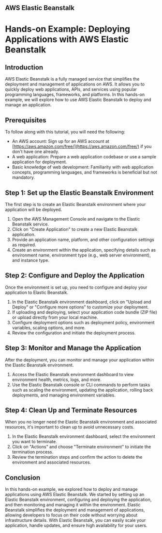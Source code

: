## AWS Elastic Beanstalk

# Hands-on Example: Deploying Applications with AWS Elastic Beanstalk

## Introduction
AWS Elastic Beanstalk is a fully managed service that simplifies the deployment and management of applications on AWS. It allows you to quickly deploy web applications, APIs, and services using popular programming languages, frameworks, and platforms. In this hands-on example, we will explore how to use AWS Elastic Beanstalk to deploy and manage an application.

## Prerequisites
To follow along with this tutorial, you will need the following:
- An AWS account: Sign up for an AWS account at [https://aws.amazon.com/free/](https://aws.amazon.com/free/) if you don't have one already.
- A web application: Prepare a web application codebase or use a sample application for deployment.
- Basic knowledge of web development: Familiarity with web application concepts, programming languages, and frameworks is beneficial but not mandatory.

## Step 1: Set up the Elastic Beanstalk Environment
The first step is to create an Elastic Beanstalk environment where your application will be deployed.

1. Open the AWS Management Console and navigate to the Elastic Beanstalk service.
2. Click on "Create Application" to create a new Elastic Beanstalk application.
3. Provide an application name, platform, and other configuration settings as required.
4. Create an environment within the application, specifying details such as environment name, environment type (e.g., web server environment), and instance type.

## Step 2: Configure and Deploy the Application
Once the environment is set up, you need to configure and deploy your application to Elastic Beanstalk.

1. In the Elastic Beanstalk environment dashboard, click on "Upload and Deploy" or "Configure more options" to customize your deployment.
2. If uploading and deploying, select your application code bundle (ZIP file) or upload directly from your local machine.
3. Configure deployment options such as deployment policy, environment variables, scaling options, and more.
4. Review the configuration and initiate the deployment process.

## Step 3: Monitor and Manage the Application
After the deployment, you can monitor and manage your application within the Elastic Beanstalk environment.

1. Access the Elastic Beanstalk environment dashboard to view environment health, metrics, logs, and more.
2. Use the Elastic Beanstalk console or CLI commands to perform tasks such as scaling the environment, updating the application, rolling back deployments, and managing environment variables.

## Step 4: Clean Up and Terminate Resources
When you no longer need the Elastic Beanstalk environment and associated resources, it's important to clean up to avoid unnecessary costs.

1. In the Elastic Beanstalk environment dashboard, select the environment you want to terminate.
2. Click on "Actions" and choose "Terminate environment" to initiate the termination process.
3. Review the termination steps and confirm the action to delete the environment and associated resources.

## Conclusion
In this hands-on example, we explored how to deploy and manage applications using AWS Elastic Beanstalk. We started by setting up an Elastic Beanstalk environment, configuring and deploying the application, and then monitoring and managing it within the environment. Elastic Beanstalk simplifies the deployment and management of applications, allowing developers to focus on their code without worrying about infrastructure details. With Elastic Beanstalk, you can easily scale your application, handle updates, and ensure high availability for your users.
